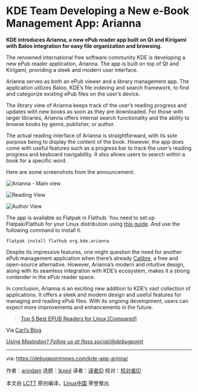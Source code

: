[#]: subject: "KDE Team Developing a New e-Book Management App: Arianna"
[#]: via: "https://debugpointnews.com/kde-app-arinna/"
[#]: author: "arindam https://debugpointnews.com/author/dpicubegmail-com/"
[#]: collector: "lkxed"
[#]: translator: " "
[#]: reviewer: " "
[#]: publisher: " "
[#]: url: " "

KDE Team Developing a New e-Book Management App: Arianna
======

**KDE introduces Arianna, a new ePub reader app built on Qt and Kirigami with Baloo integration for easy file organization and browsing.**

The renowned international free software community KDE is developing a new ePub reader application, Arianna. The app is built on top of Qt and Kirigami, providing a sleek and modern user interface.

Arianna serves as both an ePub viewer and a library management app. The application utilizes Baloo, KDE’s file indexing and search framework, to find and categorize existing ePub files on the user’s device.

The library view of Arianna keeps track of the user’s reading progress and updates with new books as soon as they are downloaded. For those with larger libraries, Arianna offers internal search functionality and the ability to browse books by genre, publisher, or author.

The actual reading interface of Arianna is straightforward, with its sole purpose being to display the content of the book. However, the app does come with useful features such as a progress bar to track the user’s reading progress and keyboard navigability. It also allows users to search within a book for a specific word.

Here are some screenshots from the announcement.

![Arianna - Main view][1]

![Reading View][2]

![Author View][3]

The app is available as Flatpak in Flathub. You need to set up Flatpak/Flathub for your Linux distribution using [this guide][4]. And use the following command to install it.

```
flatpak install flathub org.kde.arianna
```

Despite its impressive features, one might question the need for another ePub management application when there’s already [Calibre][5], a free and open-source alternative. However, Arianna’s modern and intuitive design, along with its seamless integration with KDE’s ecosystem, makes it a strong contender in the ePub reader space.

In conclusion, Arianna is an exciting new addition to KDE’s vast collection of applications. It offers a sleek and modern design and useful features for managing and reading ePub files. With its ongoing development, users can expect more improvements and enhancements in the future.

> [Top 5 Best EPUB Readers for Linux [Compared]][6]

Via [Carl’s Blog][7]

[_Using Mastodon? Follow us at floss.social/@debugpoint_][8]

--------------------------------------------------------------------------------

via: https://debugpointnews.com/kde-app-arinna/

作者：[arindam][a]
选题：[lkxed][b]
译者：[译者ID](https://github.com/译者ID)
校对：[校对者ID](https://github.com/校对者ID)

本文由 [LCTT](https://github.com/LCTT/TranslateProject) 原创编译，[Linux中国](https://linux.cn/) 荣誉推出

[a]: https://debugpointnews.com/author/dpicubegmail-com/
[b]: https://github.com/lkxed/
[1]: https://debugpointnews.com/wp-content/uploads/2023/04/Arinna-Main-view.jpg
[2]: https://debugpointnews.com/wp-content/uploads/2023/04/Reading-View.jpg
[3]: https://debugpointnews.com/wp-content/uploads/2023/04/Author-View.jpg
[4]: https://www.debugpoint.com/how-to-install-flatpak-apps-ubuntu-linux/
[5]: https://calibre-ebook.com/
[6]: https://www.debugpoint.com/epub-readers-linux/
[7]: https://carlschwan.eu/2023/04/13/announcing-arianna-1.0/
[8]: https://floss.social/@debugpoint